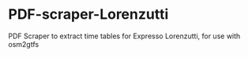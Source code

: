 # PDF-scraper-Lorenzutti
PDF Scraper to extract time tables for Expresso Lorenzutti, for use with osm2gtfs
